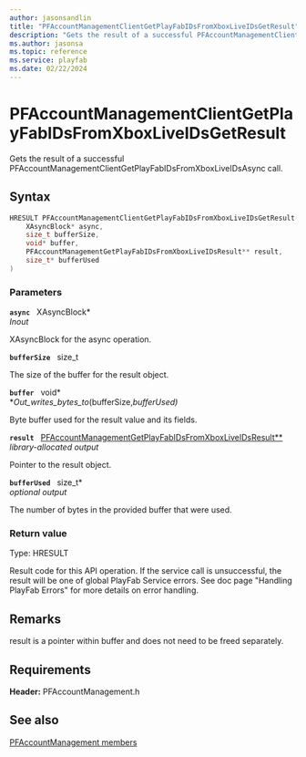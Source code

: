 ```yaml
---
author: jasonsandlin
title: "PFAccountManagementClientGetPlayFabIDsFromXboxLiveIDsGetResult"
description: "Gets the result of a successful PFAccountManagementClientGetPlayFabIDsFromXboxLiveIDsAsync call."
ms.author: jasonsa
ms.topic: reference
ms.service: playfab
ms.date: 02/22/2024
---
```


# PFAccountManagementClientGetPlayFabIDsFromXboxLiveIDsGetResult  

Gets the result of a successful PFAccountManagementClientGetPlayFabIDsFromXboxLiveIDsAsync call.  

## Syntax  
  
```cpp
HRESULT PFAccountManagementClientGetPlayFabIDsFromXboxLiveIDsGetResult(  
    XAsyncBlock* async,  
    size_t bufferSize,  
    void* buffer,  
    PFAccountManagementGetPlayFabIDsFromXboxLiveIDsResult** result,  
    size_t* bufferUsed  
)  
```  
  
### Parameters  
  
**`async`** &nbsp; XAsyncBlock*  
*_Inout_*  
  
XAsyncBlock for the async operation.  
  
**`bufferSize`** &nbsp; size_t  
  
The size of the buffer for the result object.  
  
**`buffer`** &nbsp; void*  
*_Out_writes_bytes_to_(bufferSize,*bufferUsed)*  
  
Byte buffer used for the result value and its fields.  
  
**`result`** &nbsp; [PFAccountManagementGetPlayFabIDsFromXboxLiveIDsResult**](../../pfaccountmanagementtypes/structs/pfaccountmanagementgetplayfabidsfromxboxliveidsresult.md)  
*library-allocated output*  
  
Pointer to the result object.  
  
**`bufferUsed`** &nbsp; size_t*  
*optional output*  
  
The number of bytes in the provided buffer that were used.  
  
  
### Return value
Type: HRESULT
  
Result code for this API operation. If the service call is unsuccessful, the result will be one of global PlayFab Service errors. See doc page "Handling PlayFab Errors" for more details on error handling.
  
## Remarks  
  
result is a pointer within buffer and does not need to be freed separately.
  
## Requirements  
  
**Header:** PFAccountManagement.h
  
## See also  
[PFAccountManagement members](../pfaccountmanagement_members.md)  

  
  

